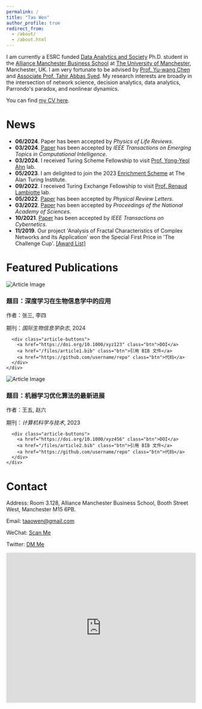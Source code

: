 ```yaml
---
permalink: /
title: "Tao Wen"
author_profile: true
redirect_from: 
  - /about/
  - /about.html
---
```



I am currently a ESRC funded [Data Analytics and Society](https://datacdt.org/) Ph.D. student in the [Alliance Manchester Business School](https://www.alliancembs.manchester.ac.uk/) at [The University of Manchester](https://www.manchester.ac.uk/), Manchester, UK. I am very fortunate to be advised by [Prof. Yu-wang Chen](https://www.research.manchester.ac.uk/portal/yu-wang.chen.html) and [Associate Prof. Tahir Abbas Syed](https://www.research.manchester.ac.uk/portal/tahirabbas.syed.html). My research interests are broadly in the intersection of network science, decision analytics, data analytics, Parrondo's paradox, and nonlinear dynamics.

You can find [my CV here](../assets/CV_TaoWEN.pdf).


News
======

- **06/2024**. Paper has been accepted by *Physics of Life Reviews*.
- **03/2024**. [Paper](https://ieeexplore.ieee.org/abstract/document/10473174) has been accepted by *IEEE Transactions on Emerging Topics in Computational Intelligence*.
- **03/2024**. I received Turing Scheme Fellowship to visit [Prof. Yong-Yeol Ahn](https://yongyeol.com/) lab.
- **05/2023**. I am delighted to join the 2023 [Enrichment Scheme](https://www.turing.ac.uk/work-turing/studentships/enrichment) at The Alan Turing Institute.
- **09/2022**. I received Turing Exchange Fellowship to visit [Prof. Renaud Lambiotte](https://www.maths.ox.ac.uk/people/renaud.lambiotte) lab.
- **05/2022**. [Paper](https://journals.aps.org/prl/abstract/10.1103/PhysRevLett.128.218101) has been accepted by *Physical Review Letters*.
- **03/2022**. [Paper](https://www.pnas.org/doi/abs/10.1073/pnas.2115145119) has been accepted by *Proceedings of the National Academy of Sciences*.
- **10/2021**. [Paper](https://ieeexplore.ieee.org/document/9619865) has been accepted by *IEEE Transactions on Cybernetics*.
- **11/2019**. Our project 'Analysis of Fractal Characteristics of Complex Networks and Its Application' won the Special First Price in 'The Challenge Cup'. [\[Award List\]](https://www.tiaozhanbei.net/article/15729/)


Featured Publications
======
<div class="article-list">

  <div class="article-item">
    <img src="/images/article1.jpg" alt="Article Image" class="article-image">
    <div class="article-details">
      <h3>题目：深度学习在生物信息学中的应用</h3>
      <p>作者：张三, 李四</p>
      <p>期刊：<em>国际生物信息学杂志</em>, 2024</p>
      
      <div class="article-buttons">
        <a href="https://doi.org/10.1000/xyz123" class="btn">DOI</a>
        <a href="/files/article1.bib" class="btn">引用 BIB 文件</a>
        <a href="https://github.com/username/repo" class="btn">代码</a>
      </div>
    </div>
  </div>

  <div class="article-item">
    <img src="/images/article2.jpg" alt="Article Image" class="article-image">
    <div class="article-details">
      <h3>题目：机器学习优化算法的最新进展</h3>
      <p>作者：王五, 赵六</p>
      <p>期刊：<em>计算机科学与技术</em>, 2023</p>
      
      <div class="article-buttons">
        <a href="https://doi.org/10.1000/xyz456" class="btn">DOI</a>
        <a href="/files/article2.bib" class="btn">引用 BIB 文件</a>
        <a href="https://github.com/username/repo" class="btn">代码</a>
      </div>
    </div>
  </div>

</div>


Contact
======

Address: Room 3.128, Alliance Manchester Business School, Booth Street West, Manchester M15 6PB.

Email: [taaowen@gmail.com](mailto:taaowen@gmail.com)

WeChat: [Scan Me](/assets/TaoWeChat.png)

Twitter: [DM Me](https://x.com/TaoWen41247154)

<div style="width: 100%; height: 400px;">
  <iframe 
    src="https://www.google.com/maps/embed?pb=!1m18!1m12!1m3!1d2375.0599783424846!2d-2.23949742233841!3d53.4673881656587!2m3!1f0!2f0!3f0!3m2!1i1024!2i768!4f13.1!3m3!1m2!1s0x487bb1ed5c9e3e1f%3A0xf49d1dba93bac80b!2sAlliance%20Manchester%20Business%20School!5e0!3m2!1sen!2suk!4v1721769496681!5m2!1sen!2suk" 
    width="100%" 
    height="100%" 
    frameborder="0" 
    style="border:0;" 
    allowfullscreen="" 
    aria-hidden="false" 
    tabindex="0">
  </iframe>
</div>